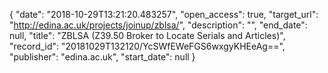 {
  "date": "2018-10-29T13:21:20.483257", 
  "open_access": true, 
  "target_url": "http://edina.ac.uk/projects/joinup/zblsa/", 
  "description": "", 
  "end_date": null, 
  "title": "ZBLSA (Z39.50 Broker to Locate Serials and Articles)", 
  "record_id": "20181029T132120/YcSWfEWeFGS6wxgyKHEeAg==", 
  "publisher": "edina.ac.uk", 
  "start_date": null
}

